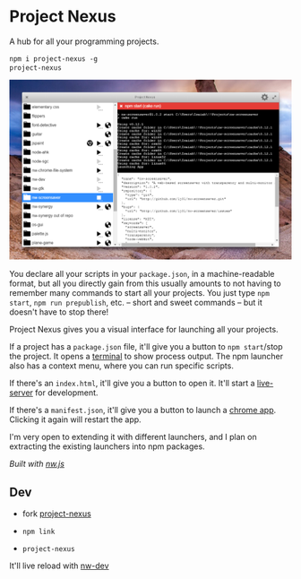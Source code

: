 
# Project Nexus

A hub for all your programming projects.

```
npm i project-nexus -g
project-nexus
```

![Project Nexus](project-nexus.png)

<!--
Do you find yourself opening and closing lots of
* project folders
* git clients
* terminals (or shitty outdated command prompts)
* and/or code editors?

There are many repetitive steps involved in switching projects.

Does your workflow involve a lot of
switching to your terminal
(or shitty outdated command prompt)
and hitting
<kbd>Ctrl+C</kbd> +
<kbd>Up</kbd> +
<kbd>Enter</kbd>
to restart?

Have you ever habitually switched back and
accidentally reran some other command you had entered?

No more!
-->

You declare all your scripts in your `package.json`,
in a machine-readable format,
but all you directly gain from this
usually amounts to not having to remember many commands
to start all your projects.
You just type `npm start`, `npm run prepublish`, etc.
– short and sweet commands –
but it doesn't have to stop there!

Project Nexus gives you a visual interface
for launching all your projects.

If a project has a `package.json` file,
it'll give you a button to `npm start`/stop the project.
It opens a [terminal](https://github.com/chjj/term.js) to show process output.
The npm launcher also has a context menu,
where you can run specific scripts.

If there's an `index.html`, it'll give you a button to open it.
It'll start a [live-server](https://github.com/tapio/live-server) for development.

If there's a `manifest.json`, it'll give you a button to launch a [chrome app](https://developer.chrome.com/apps/about_apps).
Clicking it again will restart the app.

I'm very open to extending it with different launchers,
and I plan on extracting the existing launchers into npm packages.


_Built with [nw.js](http://nwjs.io/)_


## Dev

- fork [project-nexus](https://github.com/1j01/project-nexus)

- `npm link`

- `project-nexus`

It'll live reload with [nw-dev](https://www.npmjs.com/package/nw-dev/)
